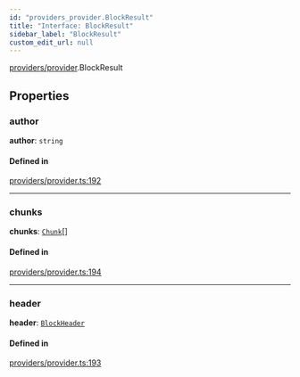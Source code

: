 ```yaml
---
id: "providers_provider.BlockResult"
title: "Interface: BlockResult"
sidebar_label: "BlockResult"
custom_edit_url: null
---
```


[providers/provider](../modules/providers_provider.md).BlockResult

## Properties

### author

 **author**: `string`

#### Defined in

[providers/provider.ts:192](https://github.com/maxhr/near--near-api-js/blob/57fed346/packages/near-api-js/src/providers/provider.ts#L192)

___

### chunks

 **chunks**: [`Chunk`](providers_provider.Chunk.md)[]

#### Defined in

[providers/provider.ts:194](https://github.com/maxhr/near--near-api-js/blob/57fed346/packages/near-api-js/src/providers/provider.ts#L194)

___

### header

 **header**: [`BlockHeader`](providers_provider.BlockHeader.md)

#### Defined in

[providers/provider.ts:193](https://github.com/maxhr/near--near-api-js/blob/57fed346/packages/near-api-js/src/providers/provider.ts#L193)
